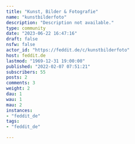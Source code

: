 ```yaml
---
title: "Kunst, Bilder & Fotografie" 
name: "kunstbilderfoto"
description: "Description not available."
type: community
date: "2023-06-22 16:47:16"
draft: false
nsfw: false
actor_id: "https://feddit.de/c/kunstbilderfoto"
host: feddit.de
lastmod: "1969-12-31 19:00:00"
published: "2022-02-07 07:51:21"
subscribers: 55
posts: 2
comments: 3
weight: 2
dau: 1
wau: 1
mau: 2
instances:
- "feddit_de"
tags: 
- "feddit_de"

---
```

